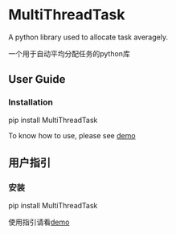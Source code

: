# MultiThreadTask
A python library used to allocate task averagely.

一个用于自动平均分配任务的python库

## User Guide

### Installation
pip install MultiThreadTask

To know how to use, please see [demo](https://github.com/wangongyouxia/MultiThreadTask/blob/master/demo.py)

## 用户指引

### 安装
pip install MultiThreadTask

使用指引请看[demo](https://github.com/wangongyouxia/MultiThreadTask/blob/master/demo.py)

